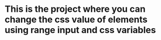 # This is the project where you can change the css value of elements using range input and css variables
